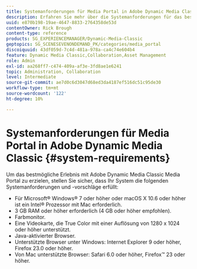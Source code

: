 ```yaml
---
title: Systemanforderungen für Media Portal in Adobe Dynamic Media Classic
description: Erfahren Sie mehr über die Systemanforderungen für das beste Erlebnis mit Media Portal in Adobe Dynamic Media Classic.
uuid: e870b198-19ae-4647-8833-2764358de53d
contentOwner: Rick Brough
content-type: reference
products: SG_EXPERIENCEMANAGER/Dynamic-Media-Classic
geptopics: SG_SCENESEVENONDEMAND_PK/categories/media_portal
discoiquuid: 43df059d-7c4d-481a-978a-ca4c74e604b4
feature: Dynamic Media Classic,Collaboration,Asset Management
role: Admin
exl-id: aa268ff7-c474-409a-af3e-3fd8ae1e6241
topic: Administration, Collaboration
level: Intermediate
source-git-commit: ae7d0c6d3047d68ed3da4187ef516dc51c95de30
workflow-type: tm+mt
source-wordcount: '122'
ht-degree: 10%

---
```


# Systemanforderungen für Media Portal in Adobe Dynamic Media Classic {#system-requirements}

Um das bestmögliche Erlebnis mit Adobe Dynamic Media Classic Media Portal zu erzielen, stellen Sie sicher, dass Ihr System die folgenden Systemanforderungen und -vorschläge erfüllt:

* Für Microsoft® Windows® 7 oder höher oder macOS X 10.6 oder höher ist ein Intel® Prozessor mit Mac erforderlich.
* 3 GB RAM oder höher erforderlich (4 GB oder höher empfohlen).
* Farbmonitor.
* Eine Videokarte, die True Color mit einer Auflösung von 1280 x 1024 oder höher unterstützt.
* Java-aktivierter Browser.
* Unterstützte Browser unter Windows: Internet Explorer 9 oder höher, Firefox 23.0 oder höher.
* Von Mac unterstützte Browser: Safari 6.0 oder höher, Firefox™ 23 oder höher.
